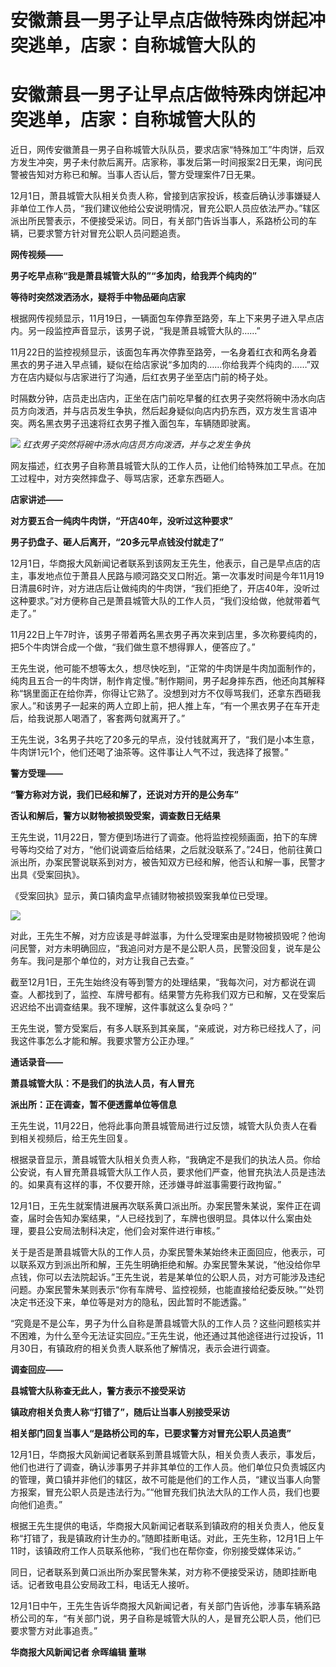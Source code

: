 # 安徽萧县一男子让早点店做特殊肉饼起冲突逃单，店家：自称城管大队的

# 安徽萧县一男子让早点店做特殊肉饼起冲突逃单，店家：自称城管大队的

近日，网传安徽萧县一男子自称城管大队队员，要求店家“特殊加工”牛肉饼，后双方发生冲突，男子未付款后离开。店家称，事发后第一时间报案2日无果，询问民警被告知对方称已和解。当事人否认后，警方受理案件7日无果。

12月1日，萧县城管大队相关负责人称，曾接到店家投诉，核查后确认涉事嫌疑人非单位工作人员，“我们建议他给公安说明情况，冒充公职人员应依法严办。”辖区派出所民警表示，不便接受采访。同日，有关部门告诉当事人，系路桥公司的车辆，已要求警方针对冒充公职人员问题追责。

**网传视频——**

**男子吃早点称“我是萧县城管大队的”“多加肉，给我弄个纯肉的”**

**等待时突然泼洒汤水，疑将手中物品砸向店家**

根据网传视频显示，11月19日，一辆面包车停靠至路旁，车上下来男子进入早点店内。另一段监控声音显示，该男子说，“我是萧县城管大队的……”

11月22日的监控视频显示，该面包车再次停靠至路旁，一名身着红衣和两名身着黑衣的男子进入早点铺，疑似在给店家说“多加肉的……你给我弄个纯肉的……”双方在店内疑似与店家进行了沟通，后红衣男子坐至店门前的椅子处。

时隔数分钟，店员走出店内，正坐在店门前吃早餐的红衣男子突然将碗中汤水向店员方向泼洒，并与店员发生争执，然后起身疑似向店内扔东西，双方发生言语冲突。两名黑衣男子迅速将红衣男子推入面包车，车辆随即驶离。

![](https://inews.gtimg.com/om_bt/OP-5kK6PGmzb5mOTBp1fDhiuhpXzmbf9ygZEhQxdtKL64AA/1000)
_红衣男子突然将碗中汤水向店员方向泼洒，并与之发生争执_

网友描述，红衣男子自称萧县城管大队的工作人员，让他们给特殊加工早点。在加工过程中，对方突然摔盘子、辱骂店家，还拿东西砸人。

**店家讲述——**

**对方要五合一纯肉牛肉饼，“开店40年，没听过这种要求”**

**男子扔盘子、砸人后离开，“20多元早点钱没付就走了”**

12月1日，华商报大风新闻记者联系到该网友王先生，他表示，自己是早点店的店主，事发地点位于萧县人民路与顺河路交叉口附近。第一次事发时间是今年11月19日清晨6时许，对方进店后让做纯肉的牛肉饼，“我们拒绝了，开店40年，没听过这种要求。”对方便称自己是萧县城管大队的工作人员，“我们没给做，他就带着气走了。”

11月22日上午7时许，该男子带着两名黑衣男子再次来到店里，多次称要纯肉的，把5个牛肉饼合成一个做，“我们做生意不想得罪人，便答应了。”

王先生说，他可能不想等太久，想尽快吃到，“正常的牛肉饼是牛肉加面制作的，纯肉且五合一的牛肉饼，制作肯定慢。”制作期间，男子起身摔东西，他还向其解释称“锅里面正在给你弄，你得让它熟了。没想到对方不仅辱骂我们，还拿东西砸我家人。”和该男子一起来的两人立即上前，把人推上车，“有一个黑衣男子在车开走后，给我说那人喝酒了，客套两句就离开了。”

王先生说，3名男子共吃了20多元的早点，没付钱就离开了，“我们是小本生意，牛肉饼1元1个，他们还喝了油茶等。这件事让人气不过，我选择了报警。”

**警方受理——**

**“警方称对方说，我们已经和解了，还说对方开的是公务车”**

**否认和解后，警方以财物被损毁受案，调查数日无结果**

王先生说，11月22日，警方便到场进行了调查。他将监控视频画面，拍下的车牌号等均交给了对方，“他们说调查后给结果，之后就没联系了。”24日，他前往黄口派出所，办案民警说联系到对方，被告知双方已经和解，他否认和解一事，民警才出具《受案回执》。

《受案回执》显示，黄口镇肉盒早点铺财物被损毁案我单位已受理。

![](https://inews.gtimg.com/om_bt/OC4aMRrLzvhswZ_IfOqdCXpxt5SKqE5WuuOaKnAhfj5gMAA/1000)

对此，王先生不解，对方应该是寻衅滋事，为什么受理案由是财物被损毁呢？他询问民警，对方未明确回应，“我追问对方是不是公职人员，民警没回复，说车是公务车。我问是那个单位的，对方让我自己去查。”

截至12月1日，王先生始终没有等到警方的处理结果，“我每次问，对方都说在调查。人都找到了，监控、车牌号都有。结果警方先称我们双方已和解，又在受案后迟迟给不出调查结果。我不理解，这件事就这么复杂吗？”

王先生说，警方受案后，有多人联系到其亲属，“亲戚说，对方称已经找人了，问我这件事怎么才能和解。我要求警方公正办理。”

**通话录音——**

**萧县城管大队：不是我们的执法人员，有人冒充**

**派出所：正在调查，暂不便透露单位等信息**

王先生说，11月22日，他将此事向萧县城管局进行过反馈，城管大队负责人在看到相关视频后，给王先生回复。

根据录音显示，萧县城管大队相关负责人称，“我确定不是我们的执法人员。你给公安说，有人冒充萧县城管大队工作人员，要求他们严查，他冒充执法人员是违法的。如果真有这样的事，不仅要开除，还涉嫌寻衅滋事需要行政拘留。”

12月1日，王先生就案情进展再次联系黄口派出所。办案民警朱某说，案件正在调查，届时会告知办案结果，“人已经找到了，车牌也很明显。具体以什么案由处理，要县公安局法制科决定，他们会对案件进行审核。”

关于是否是萧县城管大队的工作人员，办案民警朱某始终未正面回应，他表示，可以联系双方到派出所和解，王先生明确拒绝和解。办案民警朱某说，“他没给你早点钱，你可以去法院起诉。”王先生说，若是某单位的公职人员，对方可能涉及违纪问题。办案民警朱某则表示“你有车牌号、监控视频，也能直接给纪委反映。”“处罚决定书还没下来，单位等是对方的隐私，因此暂时不能透露。”

“究竟是不是公车，男子为什么自称是萧县城管大队的工作人员？这些问题核实并不困难，为什么至今无法证实回应。”王先生说，他还通过其他途径进行过投诉，11月30日，有镇政府的相关负责人联系他了解情况，表示会进行调查。

**调查回应——**

**县城管大队称查无此人，警方表示不接受采访**

**镇政府相关负责人称“打错了”，随后让当事人别接受采访**

**相关部门回复当事人“是路桥公司的车，已要求警方对冒充公职人员追责”**

12月1日，华商报大风新闻记者联系到萧县城管大队，相关负责人表示，事发后，他们也进行了调查，确认涉事男子并非其单位的工作人员。他们单位只负责城区内的管理，黄口镇并非他们的辖区，故不可能是他们的工作人员，“建议当事人向警方报案，冒充公职人员是违法行为。”“他冒充我们执法大队的工作人员，我们也要向他们追责。”

根据王先生提供的电话，华商报大风新闻记者联系到镇政府的相关负责人，他反复称“打错了，我是镇政府计生办的。”随即挂断电话。对此，王先生称，12月1日上午11时，该镇政府工作人员联系他称，“我们也在帮你查，你别接受媒体采访。”

同日，记者联系到黄口派出所办案民警朱某，对方称不便接受采访，随即挂断电话。记者致电县公安局政工科，电话无人接听。

12月1日中午，王先生告诉华商报大风新闻记者，有关部门告诉他，涉事车辆系路桥公司的车，“有关部门说，男子自称是城管大队的人，是冒充公职人员，他们已要求警方对此事追责。”

**华商报大风新闻记者 佘晖编辑 董琳**

